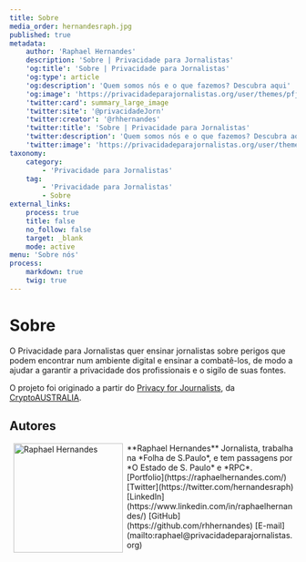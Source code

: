```yaml
---
title: Sobre
media_order: hernandesraph.jpg
published: true
metadata:
    author: 'Raphael Hernandes'
    description: 'Sobre | Privacidade para Jornalistas'
    'og:title': 'Sobre | Privacidade para Jornalistas'
    'og:type': article
    'og:description': 'Quem somos nós e o que fazemos? Descubra aqui'
    'og:image': 'https://privacidadeparajornalistas.org/user/themes/pfjbr/images/social.png'
    'twitter:card': summary_large_image
    'twitter:site': '@privacidadeJorn'
    'twitter:creator': '@rhhernandes'
    'twitter:title': 'Sobre | Privacidade para Jornalistas'
    'twitter:description': 'Quem somos nós e o que fazemos? Descubra aqui'
    'twitter:image': 'https://privacidadeparajornalistas.org/user/themes/pfjbr/images/social.png'
taxonomy:
    category:
        - 'Privacidade para Jornalistas'
    tag:
        - 'Privacidade para Jornalistas'
        - Sobre
external_links:
    process: true
    title: false
    no_follow: false
    target: _blank
    mode: active
menu: 'Sobre nós'
process:
    markdown: true
    twig: true
---
```


# Sobre

O Privacidade para Jornalistas quer ensinar jornalistas sobre perigos que podem encontrar num ambiente digital e ensinar a combatê-los, de modo a ajudar a garantir a privacidade dos profissionais e o sigilo de suas fontes.

O projeto foi originado a partir do [Privacy for Journalists](https://privacyforjournalists.org.au/), da [CryptoAUSTRALIA](https://cryptoaustralia.org.au).
 
## Autores

<img src="https://privacidadeparajornalistas.org/user/pages/05.Sobre/hernandesraph.jpg" width="192" align="left" hspace=7 alt="Raphael Hernandes">
**Raphael Hernandes**
Jornalista, trabalha na *Folha de S.Paulo*, e tem passagens por *O Estado de S. Paulo* e *RPC*.
<br> [Portfolio](https://raphaelhernandes.com/)
[Twitter](https://twitter.com/hernandesraph)
[LinkedIn](https://www.linkedin.com/in/raphaelhernandes/)
[GitHub](https://github.com/rhhernandes)
[E-mail](mailto:raphael@privacidadeparajornalistas.org)